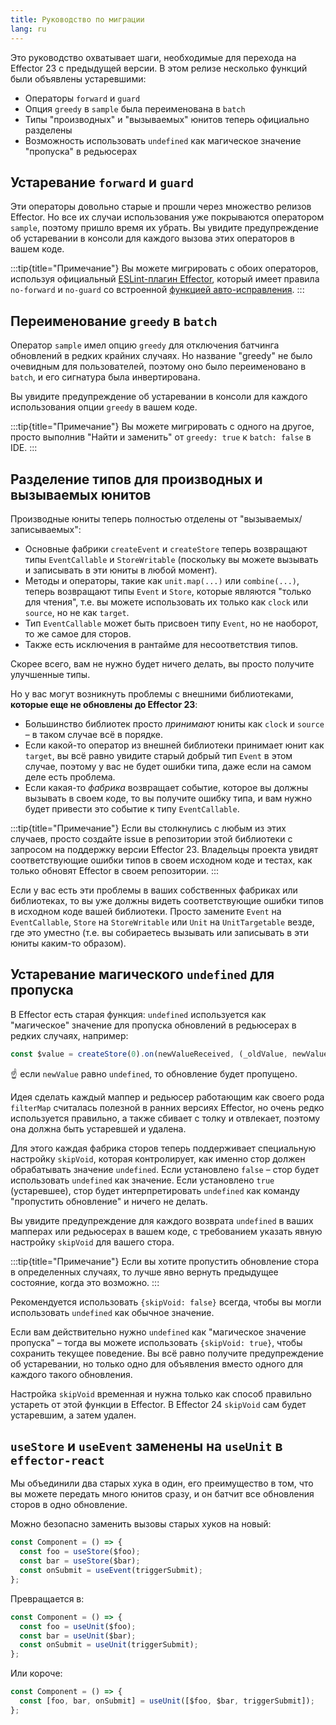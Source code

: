```yaml
---
title: Руководство по миграции
lang: ru
---
```


Это руководство охватывает шаги, необходимые для перехода на Effector 23 с предыдущей версии.
В этом релизе несколько функций были объявлены устаревшими:

- Операторы `forward` и `guard`
- Опция `greedy` в `sample` была переименована в `batch`
- Типы "производных" и "вызываемых" юнитов теперь официально разделены
- Возможность использовать `undefined` как магическое значение "пропуска" в редьюсерах

## Устаревание `forward` и `guard`

Эти операторы довольно старые и прошли через множество релизов Effector.
Но все их случаи использования уже покрываются оператором `sample`, поэтому пришло время их убрать. Вы увидите предупреждение об устаревании в консоли для каждого вызова этих операторов в вашем коде.

:::tip{title="Примечание"}
Вы можете мигрировать с обоих операторов, используя официальный [ESLint-плагин Effector](https://eslint.effector.dev/), который имеет правила `no-forward` и `no-guard` со встроенной [функцией авто-исправления](https://eslint.org/docs/latest/use/command-line-interface#fix-problems).
:::

## Переименование `greedy` в `batch`

Оператор `sample` имел опцию `greedy` для отключения батчинга обновлений в редких крайних случаях.
Но название "greedy" не было очевидным для пользователей, поэтому оно было переименовано в `batch`, и его сигнатура была инвертирована.

Вы увидите предупреждение об устаревании в консоли для каждого использования опции `greedy` в вашем коде.

:::tip{title="Примечание"}
Вы можете мигрировать с одного на другое, просто выполнив "Найти и заменить" от `greedy: true` к `batch: false` в IDE.
:::

## Разделение типов для производных и вызываемых юнитов

Производные юниты теперь полностью отделены от "вызываемых/записываемых":

- Основные фабрики `createEvent` и `createStore` теперь возвращают типы `EventCallable` и `StoreWritable` (поскольку вы можете вызывать и записывать в эти юниты в любой момент).
- Методы и операторы, такие как `unit.map(...)` или `combine(...)`, теперь возвращают типы `Event` и `Store`, которые являются "только для чтения", т.е. вы можете использовать их только как `clock` или `source`, но не как `target`.
- Тип `EventCallable` может быть присвоен типу `Event`, но не наоборот, то же самое для сторов.
- Также есть исключения в рантайме для несоответствия типов.

Скорее всего, вам не нужно будет ничего делать, вы просто получите улучшенные типы.

Но у вас могут возникнуть проблемы с внешними библиотеками, **которые еще не обновлены до Effector 23**:

- Большинство библиотек просто _принимают_ юниты как `clock` и `source` – в таком случае всё в порядке.
- Если какой-то оператор из внешней библиотеки принимает юнит как `target`, вы всё равно увидите старый добрый тип `Event` в этом случае, поэтому у вас не будет ошибки типа, даже если на самом деле есть проблема.
- Если какая-то _фабрика_ возвращает событие, которое вы должны вызывать в своем коде, то вы получите ошибку типа, и вам нужно будет привести это событие к типу `EventCallable`.

:::tip{title="Примечание"}
Если вы столкнулись с любым из этих случаев, просто создайте issue в репозитории этой библиотеки с запросом на поддержку версии Effector 23.
Владельцы проекта увидят соответствующие ошибки типов в своем исходном коде и тестах, как только обновят Effector в своем репозитории.
:::

Если у вас есть эти проблемы в ваших собственных фабриках или библиотеках, то вы уже должны видеть соответствующие ошибки типов в исходном коде вашей библиотеки.
Просто замените `Event` на `EventCallable`, `Store` на `StoreWritable` или `Unit` на `UnitTargetable` везде, где это уместно (т.е. вы собираетесь вызывать или записывать в эти юниты каким-то образом).

## Устаревание магического `undefined` для пропуска

В Effector есть старая функция: `undefined` используется как "магическое" значение для пропуска обновлений в редьюсерах в редких случаях, например:

```ts
const $value = createStore(0).on(newValueReceived, (_oldValue, newValue) => newValue);
```

☝️ если `newValue` равно `undefined`, то обновление будет пропущено.

Идея сделать каждый маппер и редьюсер работающим как своего рода `filterMap` считалась полезной в ранних версиях Effector, но очень редко используется правильно, а также сбивает с толку и отвлекает, поэтому она должна быть устаревшей и удалена.

Для этого каждая фабрика сторов теперь поддерживает специальную настройку `skipVoid`, которая контролирует, как именно стор должен обрабатывать значение `undefined`. Если установлено `false` – стор будет использовать `undefined` как значение.
Если установлено `true` (устаревшее), стор будет интерпретировать `undefined` как команду "пропустить обновление" и ничего не делать.

Вы увидите предупреждение для каждого возврата `undefined` в ваших мапперах или редьюсерах в вашем коде, с требованием указать явную настройку `skipVoid` для вашего стора.

:::tip{title="Примечание"}
Если вы хотите пропустить обновление стора в определенных случаях, то лучше явно вернуть предыдущее состояние, когда это возможно.
:::

Рекомендуется использовать `{skipVoid: false}` всегда, чтобы вы могли использовать `undefined` как обычное значение.

Если вам действительно нужно `undefined` как "магическое значение пропуска" – тогда вы можете использовать `{skipVoid: true}`, чтобы сохранить текущее поведение. Вы всё равно получите предупреждение об устаревании, но только одно для объявления вместо одного для каждого такого обновления.

Настройка `skipVoid` временная и нужна только как способ правильно устареть от этой функции в Effector. В Effector 24 `skipVoid` сам будет устаревшим, а затем удален.

## `useStore` и `useEvent` заменены на `useUnit` в `effector-react`

Мы объединили два старых хука в один, его преимущество в том, что вы можете передать много юнитов сразу, и он батчит все обновления сторов в одно обновление.

Можно безопасно заменить вызовы старых хуков на новый:

```ts
const Component = () => {
  const foo = useStore($foo);
  const bar = useStore($bar);
  const onSubmit = useEvent(triggerSubmit);
};
```

Превращается в:

```ts
const Component = () => {
  const foo = useUnit($foo);
  const bar = useUnit($bar);
  const onSubmit = useUnit(triggerSubmit);
};
```

Или короче:

```ts
const Component = () => {
  const [foo, bar, onSubmit] = useUnit([$foo, $bar, triggerSubmit]);
};
```
